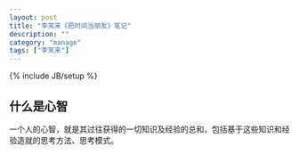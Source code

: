 ```yaml
---
layout: post
title: "李笑来《把时间当朋友》笔记"
description: ""
category: "manage"
tags: ["李笑来"]
---
```

{% include JB/setup %}

## 什么是心智

一个人的心智，就是其过往获得的一切知识及经验的总和，包括基于这些知识和经验造就的思考方法、思考模式。
